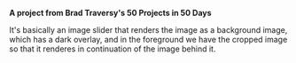 **A project from Brad Traversy's 50 Projects in 50 Days**

It's basically an image slider that renders the image as a background image, which has a dark overlay, and in the foreground we have the cropped image so that it renderes in 
continuation of the image behind it. 
